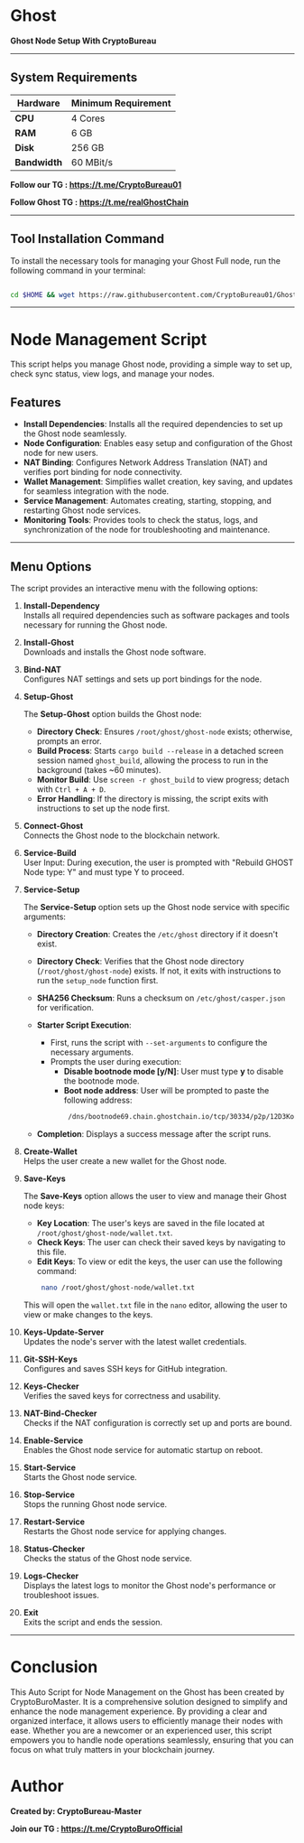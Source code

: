 # Ghost
**Ghost Node Setup With CryptoBureau**

______________________________________________________________________________________________________________________________

## System Requirements

| **Hardware** | **Minimum Requirement** |
|--------------|-------------------------|
| **CPU**      | 4 Cores                 |
| **RAM**      | 6 GB                    |
| **Disk**     | 256 GB                  |
| **Bandwidth**| 60 MBit/s               |



**Follow our TG : https://t.me/CryptoBureau01**

**Follow Ghost TG : https://t.me/realGhostChain**

______________________________________________________________________________________________________________________________

## Tool Installation Command

To install the necessary tools for managing your Ghost Full node, run the following command in your terminal:


```bash

cd $HOME && wget https://raw.githubusercontent.com/CryptoBureau01/Ghost/main/ghost.sh && chmod +x ghost.sh && ./ghost.sh
```


______________________________________________________________________________________________________________________________

# Node Management Script

This script helps you manage Ghost node, providing a simple way to set up, check sync status, view logs, and manage your nodes.

## Features
- **Install Dependencies**: Installs all the required dependencies to set up the Ghost node seamlessly.
- **Node Configuration**: Enables easy setup and configuration of the Ghost node for new users.
- **NAT Binding**: Configures Network Address Translation (NAT) and verifies port binding for node connectivity.
- **Wallet Management**: Simplifies wallet creation, key saving, and updates for seamless integration with the node.
- **Service Management**: Automates creating, starting, stopping, and restarting Ghost node services.
- **Monitoring Tools**: Provides tools to check the status, logs, and synchronization of the node for troubleshooting and maintenance.

---

## Menu Options
The script provides an interactive menu with the following options:

1. **Install-Dependency**  
   Installs all required dependencies such as software packages and tools necessary for running the Ghost node.

2. **Install-Ghost**  
   Downloads and installs the Ghost node software.

3. **Bind-NAT**  
   Configures NAT settings and sets up port bindings for the node.

4. **Setup-Ghost**  
  
   The **Setup-Ghost** option builds the Ghost node:

   - **Directory Check**: Ensures `/root/ghost/ghost-node` exists; otherwise, prompts an error.  
   - **Build Process**: Starts `cargo build --release` in a detached screen session named `ghost_build`, allowing the process to run in the background (takes ~60 minutes).  
   - **Monitor Build**: Use `screen -r ghost_build` to view progress; detach with `Ctrl + A + D`.  
   - **Error Handling**: If the directory is missing, the script exits with instructions to set up the node first.

5. **Connect-Ghost**  
   Connects the Ghost node to the blockchain network.

6. **Service-Build**  
   User Input: During execution, the user is prompted with "Rebuild GHOST Node type: Y" and must type Y to proceed.

7. **Service-Setup**  
 
   The **Service-Setup** option sets up the Ghost node service with specific arguments:

   - **Directory Creation**: Creates the `/etc/ghost` directory if it doesn't exist.  
   - **Directory Check**: Verifies that the Ghost node directory (`/root/ghost/ghost-node`) exists. If not, it exits with instructions to run the `setup_node` function first.  
   - **SHA256 Checksum**: Runs a checksum on `/etc/ghost/casper.json` for verification.  
   - **Starter Script Execution**: 
     - First, runs the script with `--set-arguments` to configure the necessary arguments.
     - Prompts the user during execution:  
       - **Disable bootnode mode [y/N]**: User must type **y** to disable the bootnode mode.  
       - **Boot node address**: User will be prompted to paste the following address:
         ```bash
          /dns/bootnode69.chain.ghostchain.io/tcp/30334/p2p/12D3KooWF9SWxz9dmy6vfndQhoxqCa7PESaoFWEiF8Jkqh4xKDRf
         ```
     
   - **Completion**: Displays a success message after the script runs.
   
8. **Create-Wallet**  
   Helps the user create a new wallet for the Ghost node.

9. **Save-Keys** 

   The **Save-Keys** option allows the user to view and manage their Ghost node keys:

    - **Key Location**: The user's keys are saved in the file located at `/root/ghost/ghost-node/wallet.txt`.
    - **Check Keys**: The user can check their saved keys by navigating to this file.
    - **Edit Keys**: To view or edit the keys, the user can use the following command:
      ```bash
       nano /root/ghost/ghost-node/wallet.txt
      ```
   This will open the `wallet.txt` file in the `nano` editor, allowing the user to view or make changes to the keys.

10. **Keys-Update-Server**  
    Updates the node's server with the latest wallet credentials.

11. **Git-SSH-Keys**  
    Configures and saves SSH keys for GitHub integration.

12. **Keys-Checker**  
    Verifies the saved keys for correctness and usability.

13. **NAT-Bind-Checker**  
    Checks if the NAT configuration is correctly set up and ports are bound.

14. **Enable-Service**  
    Enables the Ghost node service for automatic startup on reboot.

15. **Start-Service**  
    Starts the Ghost node service.

16. **Stop-Service**  
    Stops the running Ghost node service.

17. **Restart-Service**  
    Restarts the Ghost node service for applying changes.

18. **Status-Checker**  
    Checks the status of the Ghost node service.

19. **Logs-Checker**  
    Displays the latest logs to monitor the Ghost node's performance or troubleshoot issues.

20. **Exit**  
    Exits the script and ends the session.



______________________________________________________________________________________________________________________________

# Conclusion
This Auto Script for Node Management on the Ghost has been created by CryptoBuroMaster. It is a comprehensive solution designed to simplify and enhance the node management experience. By providing a clear and organized interface, it allows users to efficiently manage their nodes with ease. Whether you are a newcomer or an experienced user, this script empowers you to handle node operations seamlessly, ensuring that you can focus on what truly matters in your blockchain journey.

# Author
**Created by: CryptoBureau-Master**

**Join our TG : https://t.me/CryptoBuroOfficial**
